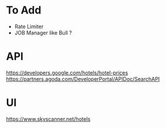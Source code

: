 # To Add

- Rate Limiter
- JOB Manager like Bull ?

# API

https://developers.google.com/hotels/hotel-prices
https://partners.agoda.com/DeveloperPortal/APIDoc/SearchAPI

# UI

https://www.skyscanner.net/hotels

